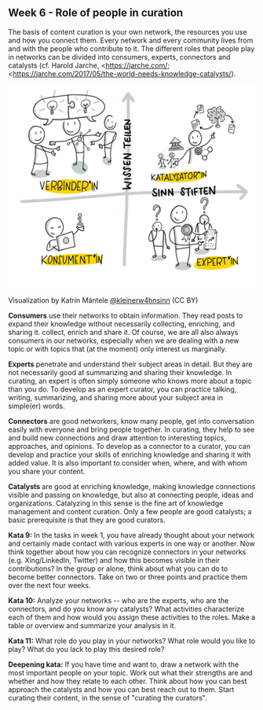 ## Week 6 - Role of people in curation

The basis of content curation is your own network, the resources you use and how you connect them. Every network and every community lives from and with the people who contribute to it. The different roles that people play in networks can be divided into consumers, experts, connectors and catalysts (cf. Harold Jarche, <https://jarche.com/; <https://jarche.com/2017/05/the-world-needs-knowledge-catalysts/).

 ![An image that contains text. Automatically generated description](./images/image10.jpeg)

 Visualization by Katrin Mäntele [\@kleinerw4hnsinn](https://twitter.com/kleinerw4hnsinn) (CC BY)

 **Consumers**
 use their networks to obtain information. They read posts to expand their knowledge without necessarily collecting, enriching, and sharing it.
 collect, enrich and share it. Of course, we are all also always consumers in our networks, especially when we are dealing with a new topic or with topics that (at the moment) only interest us marginally.

 **Experts**
 penetrate and understand their subject areas in detail. But they are not necessarily good at summarizing and sharing their knowledge. In curating, an expert is often simply someone who knows more about a topic than you do. To develop as an expert curator, you can practice talking, writing, summarizing, and sharing more about your subject area in simple(er) words.

 **Connectors**
 are good networkers, know many people, get into conversation easily with everyone and bring people together. In curating, they help to see and build new connections and draw attention to interesting topics, approaches, and opinions. To develop as a connector to a curator, you can develop and practice your skills of enriching knowledge and sharing it with added value. It is also important to consider when, where, and with whom you share your content.

 **Catalysts**
 are good at enriching knowledge, making knowledge connections visible and passing on knowledge, but also at connecting people, ideas and organizations. Catalyzing in this sense is the fine art of knowledge management and content curation. Only a few people are good catalysts; a basic prerequisite is that they are good curators.

 **Kata 9:**
In the tasks in week 1, you have already thought about your network and certainly made contact with various experts in one way or another. Now think together about how you can recognize connectors in your networks (e.g. Xing/LinkedIn, Twitter) and how this becomes visible in their contributions? In the group or alone, think about what you can do to become better connectors. Take on two or three points and practice them over the next four weeks.

 **Kata 10:**
Analyze your networks -- who are the experts, who are the connectors, and do you know any catalysts? What activities characterize each of them and how would you assign these activities to the roles. Make a table or overview and summarize your analysis in it.

 **Kata 11:**
What role do you play in your networks? What role would you like to play? What do you lack to play this desired role?
 

 **Deepening kata:**
If you have time and want to, draw a network with the most important people on your topic. Work out what their strengths are and whether and how they relate to each other. Think about how you can best approach the catalysts and how you can best reach out to them. Start curating their content, in the sense of "curating the curators".
